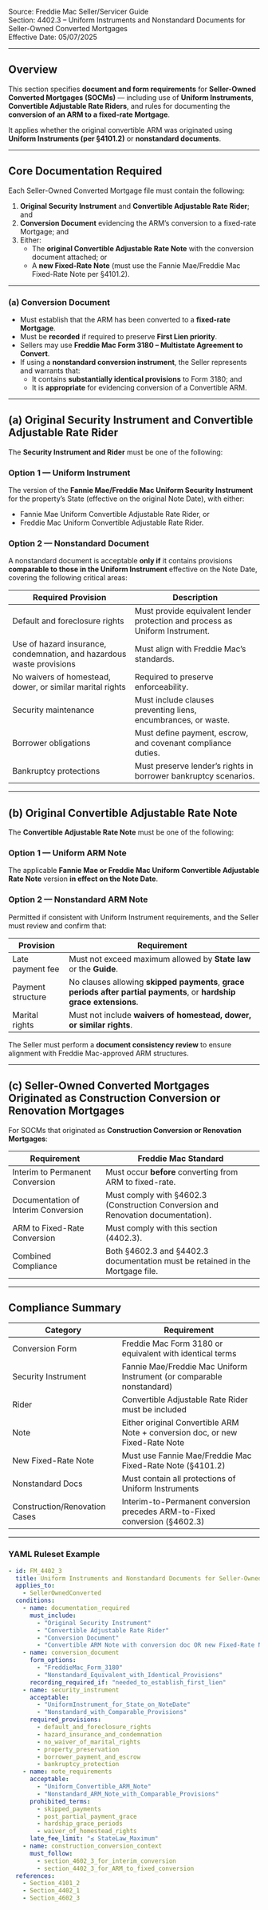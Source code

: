 Source: Freddie Mac Seller/Servicer Guide  
Section: 4402.3 – Uniform Instruments and Nonstandard Documents for Seller-Owned Converted Mortgages  
Effective Date: 05/07/2025  

---

## Overview
This section specifies **document and form requirements** for **Seller-Owned Converted Mortgages (SOCMs)** — including use of **Uniform Instruments**, **Convertible Adjustable Rate Riders**, and rules for documenting the **conversion of an ARM to a fixed-rate Mortgage**.

It applies whether the original convertible ARM was originated using **Uniform Instruments (per §4101.2)** or **nonstandard documents**.

---

## Core Documentation Required

Each Seller-Owned Converted Mortgage file must contain the following:

1. **Original Security Instrument** and **Convertible Adjustable Rate Rider**; and  
2. **Conversion Document** evidencing the ARM’s conversion to a fixed-rate Mortgage; and  
3. Either:
   - The **original Convertible Adjustable Rate Note** with the conversion document attached; or  
   - A **new Fixed-Rate Note** (must use the Fannie Mae/Freddie Mac Fixed-Rate Note per §4101.2).

---

### (a) Conversion Document

- Must establish that the ARM has been converted to a **fixed-rate Mortgage**.  
- Must be **recorded** if required to preserve **First Lien priority**.  
- Sellers may use **Freddie Mac Form 3180 – Multistate Agreement to Convert**.  
- If using a **nonstandard conversion instrument**, the Seller represents and warrants that:
  - It contains **substantially identical provisions** to Form 3180; and  
  - It is **appropriate** for evidencing conversion of a Convertible ARM.

---

## (a) Original Security Instrument and Convertible Adjustable Rate Rider

The **Security Instrument and Rider** must be one of the following:

### Option 1 — Uniform Instrument  
The version of the **Fannie Mae/Freddie Mac Uniform Security Instrument** for the property’s State (effective on the original Note Date), with either:
- Fannie Mae Uniform Convertible Adjustable Rate Rider, or  
- Freddie Mac Uniform Convertible Adjustable Rate Rider.

### Option 2 — Nonstandard Document  
A nonstandard document is acceptable **only if** it contains provisions **comparable to those in the Uniform Instrument** effective on the Note Date, covering the following critical areas:

| Required Provision | Description |
|---------------------|-------------|
| Default and foreclosure rights | Must provide equivalent lender protection and process as Uniform Instrument. |
| Use of hazard insurance, condemnation, and hazardous waste provisions | Must align with Freddie Mac’s standards. |
| No waivers of homestead, dower, or similar marital rights | Required to preserve enforceability. |
| Security maintenance | Must include clauses preventing liens, encumbrances, or waste. |
| Borrower obligations | Must define payment, escrow, and covenant compliance duties. |
| Bankruptcy protections | Must preserve lender’s rights in borrower bankruptcy scenarios. |

---

## (b) Original Convertible Adjustable Rate Note

The **Convertible Adjustable Rate Note** must be one of the following:

### Option 1 — Uniform ARM Note  
The applicable **Fannie Mae or Freddie Mac Uniform Convertible Adjustable Rate Note** version **in effect on the Note Date**.

### Option 2 — Nonstandard ARM Note  
Permitted if consistent with Uniform Instrument requirements, and the Seller must review and confirm that:

| Provision | Requirement |
|------------|-------------|
| Late payment fee | Must not exceed maximum allowed by **State law** or the **Guide**. |
| Payment structure | No clauses allowing **skipped payments**, **grace periods after partial payments**, or **hardship grace extensions**. |
| Marital rights | Must not include **waivers of homestead, dower, or similar rights**. |

The Seller must perform a **document consistency review** to ensure alignment with Freddie Mac-approved ARM structures.

---

## (c) Seller-Owned Converted Mortgages Originated as Construction Conversion or Renovation Mortgages

For SOCMs that originated as **Construction Conversion or Renovation Mortgages**:

| Requirement | Freddie Mac Standard |
|--------------|----------------------|
| Interim to Permanent Conversion | Must occur **before** converting from ARM to fixed-rate. |
| Documentation of Interim Conversion | Must comply with §4602.3 (Construction Conversion and Renovation documentation). |
| ARM to Fixed-Rate Conversion | Must comply with this section (4402.3). |
| Combined Compliance | Both §4602.3 and §4402.3 documentation must be retained in the Mortgage file. |

---

## Compliance Summary

| Category | Requirement |
|-----------|--------------|
| Conversion Form | Freddie Mac Form 3180 or equivalent with identical terms |
| Security Instrument | Fannie Mae/Freddie Mac Uniform Instrument (or comparable nonstandard) |
| Rider | Convertible Adjustable Rate Rider must be included |
| Note | Either original Convertible ARM Note + conversion doc, or new Fixed-Rate Note |
| New Fixed-Rate Note | Must use Fannie Mae/Freddie Mac Fixed-Rate Note (§4101.2) |
| Nonstandard Docs | Must contain all protections of Uniform Instruments |
| Construction/Renovation Cases | Interim-to-Permanent conversion precedes ARM-to-Fixed conversion (§4602.3) |

---

### YAML Ruleset Example

```yaml
- id: FM_4402_3
  title: Uniform Instruments and Nonstandard Documents for Seller-Owned Converted Mortgages
  applies_to:
    - SellerOwnedConverted
  conditions:
    - name: documentation_required
      must_include:
        - "Original Security Instrument"
        - "Convertible Adjustable Rate Rider"
        - "Conversion Document"
        - "Convertible ARM Note with conversion doc OR new Fixed-Rate Note"
    - name: conversion_document
      form_options:
        - "FreddieMac_Form_3180"
        - "Nonstandard_Equivalent_with_Identical_Provisions"
      recording_required_if: "needed_to_establish_first_lien"
    - name: security_instrument
      acceptable:
        - "UniformInstrument_for_State_on_NoteDate"
        - "Nonstandard_with_Comparable_Provisions"
      required_provisions:
        - default_and_foreclosure_rights
        - hazard_insurance_and_condemnation
        - no_waiver_of_marital_rights
        - property_preservation
        - borrower_payment_and_escrow
        - bankruptcy_protection
    - name: note_requirements
      acceptable:
        - "Uniform_Convertible_ARM_Note"
        - "Nonstandard_ARM_Note_with_Comparable_Provisions"
      prohibited_terms:
        - skipped_payments
        - post_partial_payment_grace
        - hardship_grace_periods
        - waiver_of_homestead_rights
      late_fee_limit: "≤ StateLaw_Maximum"
    - name: construction_conversion_context
      must_follow:
        - section_4602_3_for_interim_conversion
        - section_4402_3_for_ARM_to_fixed_conversion
  references:
    - Section_4101_2
    - Section_4402_1
    - Section_4602_3
